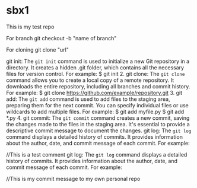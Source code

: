 # sbx1
This is my test repo

For branch 
git checkout -b "name of branch"

For cloning 
git clone "url"

 git init:
The `git init` command is used to initialize a new Git repository in a directory. It creates a hidden .git folder, which contains all the necessary files for version control. For example:
$ git init
2. git clone:
The `git clone` command allows you to create a local copy of a remote repository. It downloads the entire repository, including all branches and commit history. For example:
$ git clone https://github.com/example/repository.git
3. git add:
The `git add` command is used to add files to the staging area, preparing them for the next commit. You can specify individual files or use wildcards to add multiple files. For example:
$ git add myfile.py
$ git add *.py
4. git commit:
The `git commit` command creates a new commit, saving the changes made to the files in the staging area. It's essential to provide a descriptive commit message to document the changes.
git log:
The `git log` command displays a detailed history of commits. It provides information about the author, date, and commit message of each commit. For example:

//This is a test comment 
git log:
The `git log` command displays a detailed history of commits. It provides information about the author, date, and commit message of each commit. For example:

//This is my commit message to my own personal repo